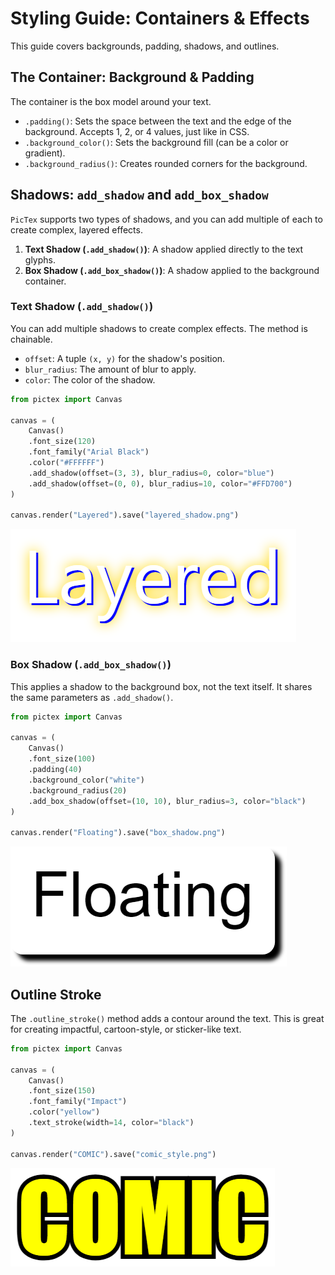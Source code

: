 # Styling Guide: Containers & Effects

This guide covers backgrounds, padding, shadows, and outlines.

## The Container: Background & Padding

The container is the box model around your text.

-   `.padding()`: Sets the space between the text and the edge of the background. Accepts 1, 2, or 4 values, just like in CSS.
-   `.background_color()`: Sets the background fill (can be a color or gradient).
-   `.background_radius()`: Creates rounded corners for the background.

## Shadows: `add_shadow` and `add_box_shadow`

`PicTex` supports two types of shadows, and you can add multiple of each to create complex, layered effects.

1.  **Text Shadow (`.add_shadow()`)**: A shadow applied directly to the text glyphs.
2.  **Box Shadow (`.add_box_shadow()`)**: A shadow applied to the background container.

### Text Shadow (`.add_shadow()`)

You can add multiple shadows to create complex effects. The method is chainable.

-   `offset`: A tuple `(x, y)` for the shadow's position.
-   `blur_radius`: The amount of blur to apply.
-   `color`: The color of the shadow.

```python
from pictex import Canvas

canvas = (
    Canvas()
    .font_size(120)
    .font_family("Arial Black")
    .color("#FFFFFF")
    .add_shadow(offset=(3, 3), blur_radius=0, color="blue")
    .add_shadow(offset=(0, 0), blur_radius=10, color="#FFD700")
)

canvas.render("Layered").save("layered_shadow.png")
```

![Text shadow result](assets/effects-1.png)

### Box Shadow (`.add_box_shadow()`)

This applies a shadow to the background box, not the text itself. It shares the same parameters as `.add_shadow()`.

```python
from pictex import Canvas

canvas = (
    Canvas()
    .font_size(100)
    .padding(40)
    .background_color("white")
    .background_radius(20)
    .add_box_shadow(offset=(10, 10), blur_radius=3, color="black")
)

canvas.render("Floating").save("box_shadow.png")
```

![Box shadow result](assets/effects-2.png)

## Outline Stroke

The `.outline_stroke()` method adds a contour around the text. This is great for creating impactful, cartoon-style, or sticker-like text.

```python
from pictex import Canvas

canvas = (
    Canvas()
    .font_size(150)
    .font_family("Impact")
    .color("yellow")
    .text_stroke(width=14, color="black")
)

canvas.render("COMIC").save("comic_style.png")
```

![Outline stroke result](assets/effects-3.png)
